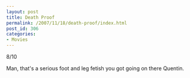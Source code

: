 ```yaml
---
layout: post
title: Death Proof
permalink: /2007/11/18/death-proof/index.html
post_id: 306
categories: 
- Movies
---
```


 8/10

Man, that's a serious foot and leg fetish you got going on there Quentin.

